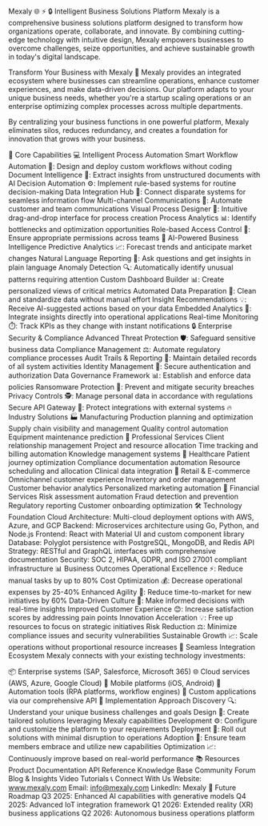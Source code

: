 Mexaly 🌐 ⚡ 🔒
Intelligent Business Solutions Platform
Mexaly is a comprehensive business solutions platform designed to transform how organizations operate, collaborate, and innovate. By combining cutting-edge technology with intuitive design, Mexaly empowers businesses to overcome challenges, seize opportunities, and achieve sustainable growth in today's digital landscape.

Transform Your Business with Mexaly 💼
Mexaly provides an integrated ecosystem where businesses can streamline operations, enhance customer experiences, and make data-driven decisions. Our platform adapts to your unique business needs, whether you're a startup scaling operations or an enterprise optimizing complex processes across multiple departments.

By centralizing your business functions in one powerful platform, Mexaly eliminates silos, reduces redundancy, and creates a foundation for innovation that grows with your business.

🚀 Core Capabilities
💻 Intelligent Process Automation
Smart Workflow Automation 🔄: Design and deploy custom workflows without coding
Document Intelligence 📄: Extract insights from unstructured documents with AI
Decision Automation ⚙️: Implement rule-based systems for routine decision-making
Data Integration Hub 🔌: Connect disparate systems for seamless information flow
Multi-channel Communications 📱: Automate customer and team communications
Visual Process Designer 🎨: Intuitive drag-and-drop interface for process creation
Process Analytics 📊: Identify bottlenecks and optimization opportunities
Role-based Access Control 🔑: Ensure appropriate permissions across teams
🧠 AI-Powered Business Intelligence
Predictive Analytics 📈: Forecast trends and anticipate market changes
Natural Language Reporting 💬: Ask questions and get insights in plain language
Anomaly Detection 🔍: Automatically identify unusual patterns requiring attention
Custom Dashboard Builder 📊: Create personalized views of critical metrics
Automated Data Preparation 🧹: Clean and standardize data without manual effort
Insight Recommendations 💡: Receive AI-suggested actions based on your data
Embedded Analytics 📲: Integrate insights directly into operational applications
Real-time Monitoring ⏱️: Track KPIs as they change with instant notifications
🔒 Enterprise Security & Compliance
Advanced Threat Protection 🛡️: Safeguard sensitive business data
Compliance Management ⚖️: Automate regulatory compliance processes
Audit Trails & Reporting 📝: Maintain detailed records of all system activities
Identity Management 👤: Secure authentication and authorization
Data Governance Framework 📊: Establish and enforce data policies
Ransomware Protection 🔐: Prevent and mitigate security breaches
Privacy Controls 🕵️: Manage personal data in accordance with regulations
Secure API Gateway 🌉: Protect integrations with external systems
🔥 Industry Solutions
🏭 Manufacturing
Production planning and optimization
Supply chain visibility and management
Quality control automation
Equipment maintenance prediction
💼 Professional Services
Client relationship management
Project and resource allocation
Time tracking and billing automation
Knowledge management systems
🏥 Healthcare
Patient journey optimization
Compliance documentation automation
Resource scheduling and allocation
Clinical data integration
🛒 Retail & E-commerce
Omnichannel customer experience
Inventory and order management
Customer behavior analytics
Personalized marketing automation
🏦 Financial Services
Risk assessment automation
Fraud detection and prevention
Regulatory reporting
Customer onboarding optimization
🛠️ Technology Foundation
Cloud Architecture: Multi-cloud deployment options with AWS, Azure, and GCP
Backend: Microservices architecture using Go, Python, and Node.js
Frontend: React with Material UI and custom component library
Database: Polyglot persistence with PostgreSQL, MongoDB, and Redis
API Strategy: RESTful and GraphQL interfaces with comprehensive documentation
Security: SOC 2, HIPAA, GDPR, and ISO 27001 compliant infrastructure
📊 Business Outcomes
Operational Excellence ⚡: Reduce manual tasks by up to 80%
Cost Optimization 💰: Decrease operational expenses by 25-40%
Enhanced Agility 🏃: Reduce time-to-market for new initiatives by 60%
Data-Driven Culture 🧠: Make informed decisions with real-time insights
Improved Customer Experience 😊: Increase satisfaction scores by addressing pain points
Innovation Acceleration 💡: Free up resources to focus on strategic initiatives
Risk Reduction ⚖️: Minimize compliance issues and security vulnerabilities
Sustainable Growth 📈: Scale operations without proportional resource increases
🔄 Seamless Integration Ecosystem
Mexaly connects with your existing technology investments:

📦 Enterprise systems (SAP, Salesforce, Microsoft 365)
🌐 Cloud services (AWS, Azure, Google Cloud)
📱 Mobile platforms (iOS, Android)
🤖 Automation tools (RPA platforms, workflow engines)
🧩 Custom applications via our comprehensive API
🚀 Implementation Approach
Discovery 🔍: Understand your unique business challenges and goals
Design 📝: Create tailored solutions leveraging Mexaly capabilities
Development ⚙️: Configure and customize the platform to your requirements
Deployment 🚀: Roll out solutions with minimal disruption to operations
Adoption 👥: Ensure team members embrace and utilize new capabilities
Optimization 📈: Continuously improve based on real-world performance
📚 Resources
Product Documentation
API Reference
Knowledge Base
Community Forum
Blog & Insights
Video Tutorials
📞 Connect With Us
Website: www.mexaly.com
Email: info@mexaly.com
LinkedIn: Mexaly
🔮 Future Roadmap
Q3 2025: Enhanced AI capabilities with generative models
Q4 2025: Advanced IoT integration framework
Q1 2026: Extended reality (XR) business applications
Q2 2026: Autonomous business operations platform
